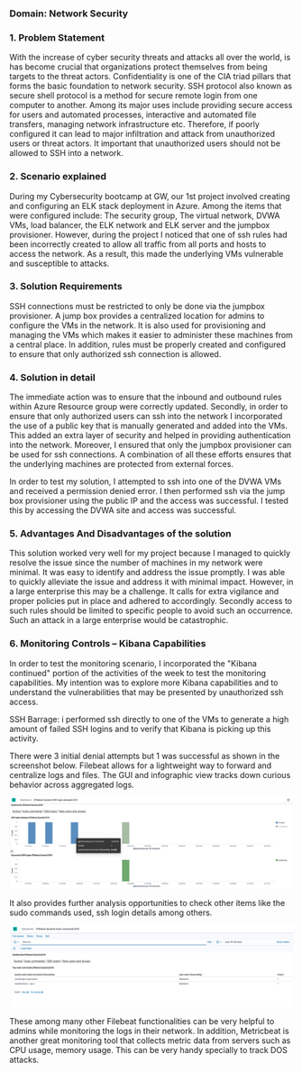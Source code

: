 ### Domain: Network Security

### 1.	Problem Statement
With the increase of cyber security threats and attacks all over the world, is has become crucial that organizations protect themselves from being targets to the threat actors. Confidentiality is one of the CIA triad pillars that forms the basic foundation to network security. SSH protocol also known as secure shell protocol is a method for secure remote login from one computer to another. Among its major uses include providing secure access for users and automated processes, interactive and automated file transfers, managing network infrastructure etc. Therefore, if poorly configured it can lead to major infiltration and attack from unauthorized users or threat actors. It important that unauthorized users should not be allowed to SSH into a network.

### 2.	Scenario explained
During my Cybersecurity bootcamp at GW, our 1st project involved creating and configuring an ELK stack deployment in Azure. Among the items that were configured include:
The security group, The virtual network, DVWA VMs, load balancer, the ELK network and ELK server and the jumpbox provisioner. However, during the project I noticed that one of ssh rules had been incorrectly created to allow all traffic from all ports and hosts to access the network.  As a result, this made the underlying VMs vulnerable and susceptible to attacks.

### 3.	Solution Requirements
SSH connections must be restricted to only be done via the jumpbox provisioner. A jump box provides a centralized location for admins to configure the VMs in the network. It is also used for provisioning and managing the VMs which makes it easier to administer these machines from a central place. In addition, rules must be properly created and configured to ensure that only authorized ssh connection is allowed. 

### 4.	Solution in detail
The immediate action was to ensure that the inbound and outbound rules within Azure Resource group were correctly updated.
Secondly, in order to ensure that only authorized users can ssh into the network I incorporated the use of a public key that is manually generated and added into the VMs. This added an extra layer of security and helped in providing authentication into the network. Moreover, I ensured that only the jumpbox provisioner can be used for ssh connections. A combination of all these efforts ensures that the underlying machines are protected from external forces.

In order to test my solution, I attempted to ssh into one of the DVWA VMs and received a permission denied error. I then performed ssh via the jump box provisioner using the public IP and the access was successful. I tested this by accessing the DVWA site and access was successful.

### 5.	Advantages And Disadvantages of the solution
This solution worked very well for my project because I managed to quickly resolve the issue since the number of machines in my network were minimal. It was easy to identify and address the issue promptly. I was able to quickly alleviate the issue and address it with minimal impact. However, in a large enterprise this may be a challenge. It calls for extra vigilance and proper policies put in place and adhered to accordingly. Secondly access to such rules should be limited to specific people to avoid such an occurrence. Such an attack in a large enterprise would be catastrophic.

### 6.	Monitoring Controls – Kibana Capabilities
In order to test the monitoring scenario, I incorporated the "Kibana continued" portion of the activities of the week to test the monitoring capabilities. My intention was to explore more Kibana capabilities and to understand the vulnerabilities that may be presented by unauthorized ssh access.

SSH Barrage: i performed ssh directly to one of the VMs to generate a high amount of failed SSH logins and to verify that Kibana is picking up this activity.

There were 3 initial denial attempts but 1 was successful as shown in the screenshot below. Filebeat allows for a lightweight way to forward and centralize logs and files. The GUI and infographic view tracks down curious behavior across aggregated logs.

![Filebeat-Syslog](https://github.com/jotieno/Elk-Stack-Deployment/blob/main/Images/FileBeat-Syslog.png)


It also provides further analysis opportunities to check other items like the sudo commands used, ssh login details among others.

![FileBeat-sudo commands](https://github.com/jotieno/Elk-Stack-Deployment/blob/main/Images/FileBeat-SudoCommands.png)

These among many other Filebeat functionalities can be very helpful to admins while monitoring the logs in their network. In addition, Metricbeat is another great monitoring tool that collects metric data from servers such as CPU usage, memory usage. This can be very handy specially to track DOS attacks.

